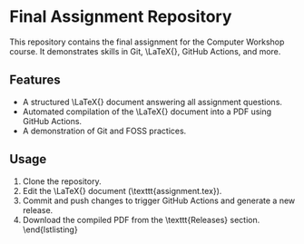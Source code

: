 # Final Assignment Repository

This repository contains the final assignment for the Computer Workshop course. It demonstrates skills in Git, \LaTeX{}, GitHub Actions, and more.

## Features

- A structured \LaTeX{} document answering all assignment questions.
- Automated compilation of the \LaTeX{} document into a PDF using GitHub Actions.
- A demonstration of Git and FOSS practices.

## Usage

1. Clone the repository.
2. Edit the \LaTeX{} document (\texttt{assignment.tex}).
3. Commit and push changes to trigger GitHub Actions and generate a new release.
4. Download the compiled PDF from the \texttt{Releases} section.
   \end{lstlisting}
